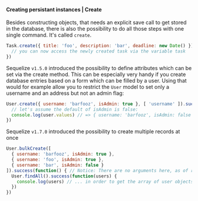 #### Creating persistant instances | Create

Besides constructing objects, that needs an explicit save call to get stored in the database, there is also the possibility to do all those steps with one single command. It's called `create`.

```js
Task.create({ title: 'foo', description: 'bar', deadline: new Date() }).success(function(task) {
  // you can now access the newly created task via the variable task
})
```

Sequelize `v1.5.0` introduced the possibility to define attributes which can be set via the create method. This can be especially very handy if you create database entries based on a form which can be filled by a user. Using that would for example allow you to restrict the `User` model to set only a username and an address but not an admin flag:

```js
User.create({ username: 'barfooz', isAdmin: true }, [ 'username' ]).success(function(user) {
  // let's assume the default of isAdmin is false:
  console.log(user.values) // => { username: 'barfooz', isAdmin: false }
})
```
Sequelize `v1.7.0` introduced the possibility to create multiple records at once

```js
User.bulkCreate([
  { username: 'barfooz', isAdmin: true },
  { username: 'foo', isAdmin: true },
  { username: 'bar', isAdmin: false }
]).success(function() { // Notice: There are no arguments here, as of right now you'll have to...
  User.findAll().success(function(users) {
    console.log(users) // ... in order to get the array of user objects
  })
})
```
